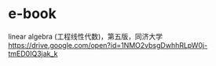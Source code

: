 # e-book

linear algebra (工程线性代数)，第五版，同济大学 https://drive.google.com/open?id=1NMO2vbsgDwhhRLpW0j-tmED0IQ3jak_k

